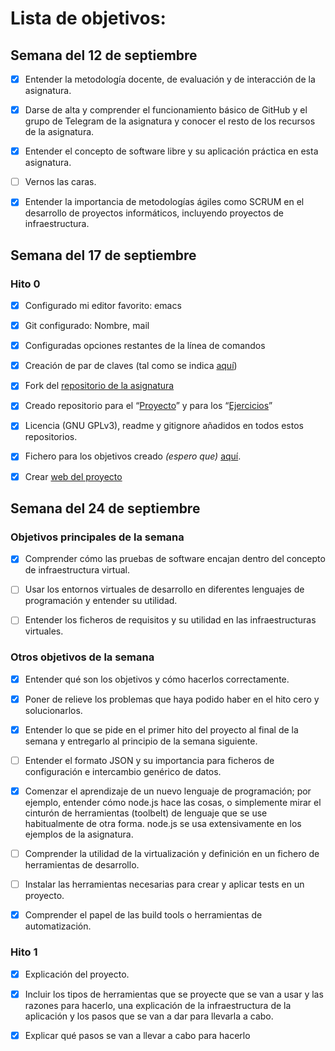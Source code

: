 # Lista de objetivos:

## Semana del 12 de septiembre
- [x] Entender la metodología docente, de evaluación y de interacción
de la asignatura. 

- [x] Darse de alta y comprender el funcionamiento básico de GitHub y el
grupo de Telegram de la asignatura y conocer el resto de los recursos 
de la asignatura.

- [x] Entender el concepto de software libre y su aplicación práctica
en esta asignatura.

- [ ] Vernos las caras. 

- [x] Entender la importancia de metodologías ágiles como SCRUM en el desarrollo de proyectos informáticos, incluyendo proyectos de infraestructura.

## Semana del 17 de septiembre

### Hito 0

- [x] Configurado mi editor favorito: emacs 

- [x] Git configurado: Nombre, mail 

- [x] Configuradas opciones restantes de la línea de comandos 

- [x] Creación de par de claves (tal como se indica
  [aquí](https://help.github.com/articles/generating-a-new-ssh-key-and-adding-it-to-the-ssh-agent/))
  
- [x] Fork
  del
  [repositorio de la asignatura](https://github.com/jojelupipa/IV-18-19)
  
- [x] Creado repositorio para el
  “[Proyecto](https://github.com/jojelupipa/Proyecto_IV)” y para los
  “[Ejercicios](https://github.com/jojelupipa/Ejercicios_IV_18_19)”  
  
- [x] Licencia (GNU GPLv3), readme y gitignore añadidos en todos estos
  repositorios.
  
- [x] Fichero para los objetivos creado *(espero
  que)*
  [aquí](https://github.com/JJ/IV-18-19/blob/master/objetivos/jojelupipa.md). 
  
- [x]
  Crear [web del proyecto](https://jojelupipa.github.io/Proyecto_IV/) 
  


## Semana del 24 de septiembre

### Objetivos principales de la semana

- [x] Comprender cómo las pruebas de software encajan dentro del
  concepto de infraestructura virtual.
  
- [ ] Usar los entornos virtuales de desarrollo en diferentes
  lenguajes de programación y entender su utilidad.
  
- [ ] Entender los ficheros de requisitos y su utilidad en las
  infraestructuras virtuales. 

### Otros objetivos de la semana

- [x] Entender qué son los objetivos y cómo hacerlos correctamente.

- [x] Poner de relieve los problemas que haya podido haber en el hito
  cero y solucionarlos. 
  
- [x] Entender lo que se pide en el primer hito del proyecto al final
  de la semana y entregarlo al principio de la semana siguiente. 
  
- [ ] Entender el formato JSON y su importancia para ficheros de
  configuración e intercambio genérico de datos. 
  
- [x] Comenzar el aprendizaje de un nuevo lenguaje de programación;
por ejemplo, entender cómo node.js hace las cosas, o simplemente mirar
el cinturón de herramientas (toolbelt) de  lenguaje que se use
habitualmente de otra forma. node.js se usa extensivamente en los
ejemplos de la asignatura. 

- [ ] Comprender la utilidad de la virtualización y definición en un
  fichero de herramientas de desarrollo.
  
- [ ] Instalar las herramientas necesarias para crear y aplicar tests
  en un proyecto. 
  
- [x] Comprender el papel de las build tools o herramientas de
  automatización. 

### Hito 1

- [x] Explicación del proyecto.

- [x] Incluir los tipos de herramientas que se proyecte que se van a
  usar y las razones para hacerlo, una explicación de la
  infraestructura de la aplicación y los pasos que se van a dar para
  llevarla a cabo.
  
- [x] Explicar qué pasos se van a llevar a cabo para hacerlo
  

